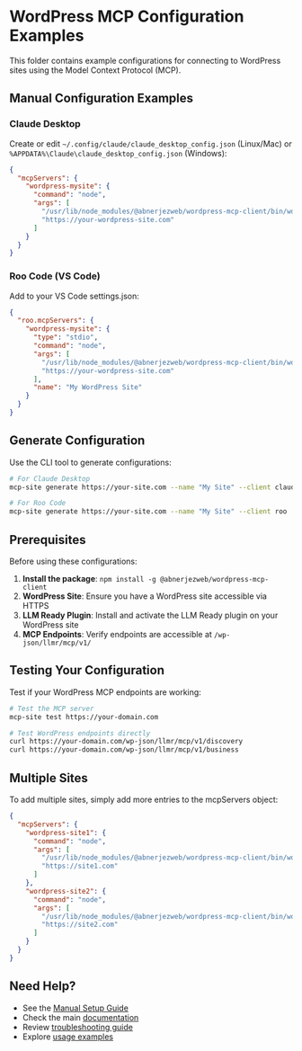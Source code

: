 # WordPress MCP Configuration Examples

This folder contains example configurations for connecting to WordPress sites using the Model Context Protocol (MCP).

## Manual Configuration Examples

### Claude Desktop

Create or edit `~/.config/claude/claude_desktop_config.json` (Linux/Mac) or `%APPDATA%\Claude\claude_desktop_config.json` (Windows):

```json
{
  "mcpServers": {
    "wordpress-mysite": {
      "command": "node",
      "args": [
        "/usr/lib/node_modules/@abnerjezweb/wordpress-mcp-client/bin/wordpress-mcp-server",
        "https://your-wordpress-site.com"
      ]
    }
  }
}
```

### Roo Code (VS Code)

Add to your VS Code settings.json:

```json
{
  "roo.mcpServers": {
    "wordpress-mysite": {
      "type": "stdio",
      "command": "node",
      "args": [
        "/usr/lib/node_modules/@abnerjezweb/wordpress-mcp-client/bin/wordpress-mcp-server",
        "https://your-wordpress-site.com"
      ],
      "name": "My WordPress Site"
    }
  }
}
```

## Generate Configuration

Use the CLI tool to generate configurations:

```bash
# For Claude Desktop
mcp-site generate https://your-site.com --name "My Site" --client claude

# For Roo Code
mcp-site generate https://your-site.com --name "My Site" --client roo
```

## Prerequisites

Before using these configurations:

1. **Install the package**: `npm install -g @abnerjezweb/wordpress-mcp-client`
2. **WordPress Site**: Ensure you have a WordPress site accessible via HTTPS
3. **LLM Ready Plugin**: Install and activate the LLM Ready plugin on your WordPress site
4. **MCP Endpoints**: Verify endpoints are accessible at `/wp-json/llmr/mcp/v1/`

## Testing Your Configuration

Test if your WordPress MCP endpoints are working:

```bash
# Test the MCP server
mcp-site test https://your-domain.com

# Test WordPress endpoints directly
curl https://your-domain.com/wp-json/llmr/mcp/v1/discovery
curl https://your-domain.com/wp-json/llmr/mcp/v1/business
```

## Multiple Sites

To add multiple sites, simply add more entries to the mcpServers object:

```json
{
  "mcpServers": {
    "wordpress-site1": {
      "command": "node",
      "args": [
        "/usr/lib/node_modules/@abnerjezweb/wordpress-mcp-client/bin/wordpress-mcp-server",
        "https://site1.com"
      ]
    },
    "wordpress-site2": {
      "command": "node",
      "args": [
        "/usr/lib/node_modules/@abnerjezweb/wordpress-mcp-client/bin/wordpress-mcp-server",
        "https://site2.com"
      ]
    }
  }
}
```

## Need Help?

- See the [Manual Setup Guide](../../docs/MANUAL_SETUP.md)
- Check the main [documentation](../../README.md)
- Review [troubleshooting guide](../../docs/TROUBLESHOOTING.md)
- Explore [usage examples](../../docs/EXAMPLES.md)